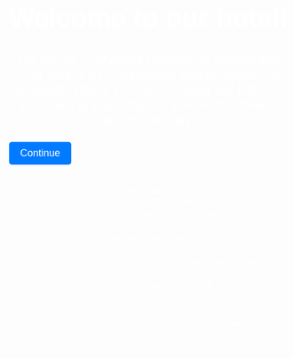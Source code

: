 <!DOCTYPE html>
<html lang="en">
<head>
    <meta charset="UTF-8">
    <meta name="viewport" content="width=device-width, initial-scale=1.0">
    <title>Welcome</title>
    <style>
        body {
            margin: 0;
            font-family: Arial, sans-serif;
            background: url('https://cf.bstatic.com/xdata/images/hotel/max1024x768/537436913.jpg?k=16f6a3b7517fe1d02fbbfe478d435e3a67544e9cc580632e341544103990ecf1&o=&hp=1') no-repeat center center fixed; /* Ваш URL изображения */
            background-size: cover; /* Растягивает изображение на весь экран */
            color: white;
            display: flex;
            flex-direction: column;
            justify-content: center;
            align-items: center;
            height: 100vh;
        }
        .welcome-text {
            font-size: 24px;
            text-align: center;
            margin-bottom: 20px;
        }
        .continue-btn {
            padding: 10px 20px;
            font-size: 18px;
            background-color: #007BFF;
            border: none;
            color: white;
            cursor: pointer;
            border-radius: 5px;
        }
        .continue-btn:hover {
            background-color: #0056b3;
        }
    </style>
</head>
<body>
    <div id="welcome-screen">
        <div class="welcome-text">
            <h1>Welcome to our hotel!</h1>
            <p>We will do everything possible to ensure that your stay is as comfortable and enjoyable as possible. Thank you for choosing our hotel. If you need any assistance, please feel free to reach out to us.</p>
        </div>
        <button class="continue-btn" onclick="exitToTV()">Continue</button>
    </div>

    <script>
        function exitToTV() {
            // Using the built-in WebOS API to switch to TV channel
            if (typeof webOS !== "undefined" && webOS.platform.tv) {
                webOS.service.request("luna://com.webos.applicationManager", {
                    method: "launch",
                    parameters: {
                        id: "com.webos.app.livetv"
                    },
                    onSuccess: function () {
                        console.log("Successfully switched to Live TV.");
                    },
                    onFailure: function (error) {
                        console.error("Failed to switch to Live TV:", error);
                    }
                });
            } else {
                alert("This feature is only available on LG webOS TVs.");
            }
        }
    </script>
</body>
</html>
